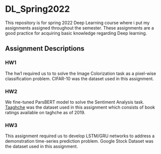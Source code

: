 # DL_Spring2022

This repository is for spring 2022 Deep Learning course where i put my assignments assigned throughout the semester. These assignments are a good practice for acquiring basic knowledge regarding Deep learning.

## Assignment Descriptions

### HW1

The hw1 required us to to solve the Image Colorization task as a pixel-wise classification problem. CIFAR-10 was the dataset used in this assignment.

### HW2

We fine-tuned ParsBERT model to solve the Sentiment Analysis task. [Taaghche](https://www.kaggle.com/saeedtqp/taaghche) was the dataset used in this assignment which consists of book ratings available on taghche as of 2019.

### HW3

This assignment required us to develop LSTM/GRU networks to address a demonstration time-series prediction problem.
Google Stock Dataset was the dataset used in this assignment.

